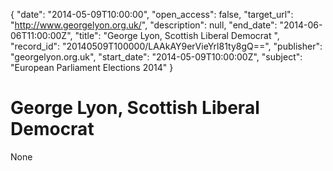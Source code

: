{
  "date": "2014-05-09T10:00:00", 
  "open_access": false, 
  "target_url": "http://www.georgelyon.org.uk/", 
  "description": null, 
  "end_date": "2014-06-06T11:00:00Z", 
  "title": "George Lyon, Scottish Liberal Democrat ", 
  "record_id": "20140509T100000/LAAkAY9erVieYrl81ty8gQ==", 
  "publisher": "georgelyon.org.uk", 
  "start_date": "2014-05-09T10:00:00Z", 
  "subject": "European Parliament Elections 2014"
}

# George Lyon, Scottish Liberal Democrat 

None